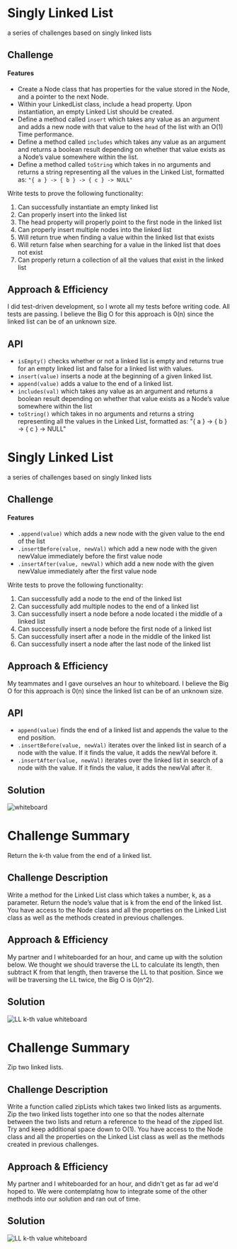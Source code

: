 # Singly Linked List
a series of challenges based on singly linked lists

## Challenge

#### Features
- Create a Node class that has properties for the value stored in the Node, and a pointer to the next Node.
- Within your LinkedList class, include a head property. Upon instantiation, an empty Linked List should be created.
- Define a method called `insert` which takes any value as an argument and adds a new node with that value to the `head` of the list with an O(1) Time performance.
- Define a method called `includes` which takes any value as an argument and returns a boolean result depending on whether that value exists as a Node’s value somewhere within the list.
- Define a method called `toString` which takes in no arguments and returns a string representing all the values in the Linked List, formatted as:
`"{ a } -> { b } -> { c } -> NULL"`

Write tests to prove the following functionality:
1. Can successfully instantiate an empty linked list
1. Can properly insert into the linked list
1. The head property will properly point to the first node in the linked list
1. Can properly insert multiple nodes into the linked list
1. Will return true when finding a value within the linked list that exists
1. Will return false when searching for a value in the linked list that does not exist
1. Can properly return a collection of all the values that exist in the linked list

## Approach & Efficiency
I did test-driven development, so I wrote all my tests before writing code. All tests are passing. I believe the Big O for this approach is 0(n) since the linked list can be of an unknown size. 

## API
- `isEmpty()` checks whether or not a linked list is empty and returns true for an empty linked list and false for a linked list with values.
- `insert(value)` inserts a node at the beginning of a given linked list.
- `append(value)` adds a value to the end of a linked list.
- `includes(val)` which takes any value as an argument and returns a boolean result depending on whether that value exists as a Node’s value somewhere within the list
- `toString()` which takes in no arguments and returns a string representing all the values in the Linked List, formatted as: "{ a } -> { b } -> { c } -> NULL"


# Singly Linked List
a series of challenges based on singly linked lists

## Challenge

#### Features
- `.append(value)` which adds a new node with the given value to the end of the list
- `.insertBefore(value, newVal)` which add a new node with the given newValue immediately before the first value node
- `.insertAfter(value, newVal)` which add a new node with the given newValue immediately after the first value node

Write tests to prove the following functionality:
1. Can successfully add a node to the end of the linked list
1. Can successfully add multiple nodes to the end of a linked list
1. Can successfully insert a node before a node located i the middle of a linked list
1. Can successfully insert a node before the first node of a linked list
1. Can successfully insert after a node in the middle of the linked list
1. Can successfully insert a node after the last node of the linked list

## Approach & Efficiency
My teammates and I gave ourselves an hour to whiteboard. I believe the Big O for this approach is 0(n) since the linked list can be of an unknown size. 

## API
- `append(value)` finds the end of a linked list and appends the value to the end position.
- `.insertBefore(value, newVal)` iterates over the linked list in search of a node with the value. If it finds the value, it adds the newVal before it. 
- `.insertAfter(value, newVal)` iterates over the linked list in search of a node with the value. If it finds the value, it adds the newVal after it. 

## Solution
![whiteboard](./assets/LL-insertions.png)

# Challenge Summary
Return the k-th value from the end of a linked list.

## Challenge Description
Write a method for the Linked List class which takes a number, k, as a parameter. Return the node’s value that is k from the end of the linked list. You have access to the Node class and all the properties on the Linked List class as well as the methods created in previous challenges.

## Approach & Efficiency
My partner and I whiteboarded for an hour, and came up with the solution below. We thought we should traverse the LL to calculate its length, then subtract K from that length, then traverse the LL to that position. Since we will be traversing the LL twice, the Big O is 0(n^2).

## Solution
![LL k-th value whiteboard](./assets/ll-kth-from-end.png)

# Challenge Summary
Zip two linked lists.

## Challenge Description
Write a function called zipLists which takes two linked lists as arguments. Zip the two linked lists together into one so that the nodes alternate between the two lists and return a reference to the head of the zipped list. Try and keep additional space down to O(1). You have access to the Node class and all the properties on the Linked List class as well as the methods created in previous challenges.

## Approach & Efficiency
My partner and I whiteboarded for an hour, and didn't get as far ad we'd hoped to. We were contemplatng how to integrate some of the other methods into our solution and ran out of time. 

## Solution
![LL k-th value whiteboard](./assets/LL-zip.png)